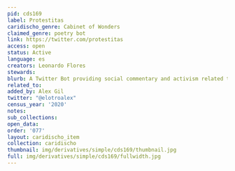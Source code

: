 ```yaml
---
pid: cds169
label: Protestitas
caridischo_genre: Cabinet of Wonders
claimed_genre: poetry bot
link: https://twitter.com/protestitas
access: open
status: Active
language: es
creators: Leonardo Flores
stewards:
blurb: A Twitter Bot providing social commentary and activism related to Puerto Rico
related_to:
added_by: Alex Gil
twitter: "@elotroalex"
census_year: '2020'
notes:
sub_collections:
open_data:
order: '077'
layout: caridischo_item
collection: caridischo
thumbnail: img/derivatives/simple/cds169/thumbnail.jpg
full: img/derivatives/simple/cds169/fullwidth.jpg
---
```

